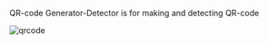 QR-code Generator-Detector is for making and detecting QR-code 

![qrcode](https://github.com/ZEBandit30/QR-code-Generator/assets/118847407/b0357b3f-7923-49d7-8360-0b7bd2adbe60)
